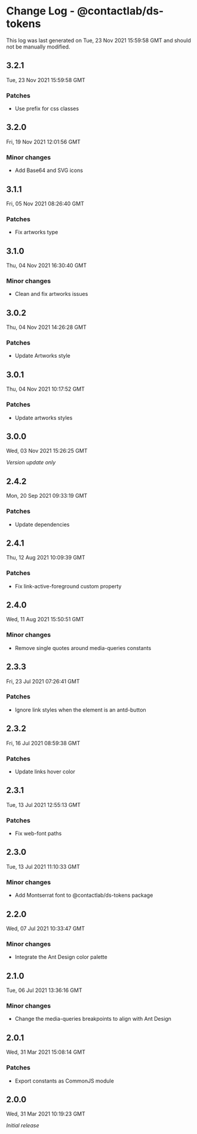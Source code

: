 # Change Log - @contactlab/ds-tokens

This log was last generated on Tue, 23 Nov 2021 15:59:58 GMT and should not be manually modified.

## 3.2.1
Tue, 23 Nov 2021 15:59:58 GMT

### Patches

- Use prefix for css classes

## 3.2.0
Fri, 19 Nov 2021 12:01:56 GMT

### Minor changes

- Add Base64 and SVG icons

## 3.1.1
Fri, 05 Nov 2021 08:26:40 GMT

### Patches

- Fix artworks type

## 3.1.0
Thu, 04 Nov 2021 16:30:40 GMT

### Minor changes

- Clean and fix artworks issues

## 3.0.2
Thu, 04 Nov 2021 14:26:28 GMT

### Patches

- Update Artworks style

## 3.0.1
Thu, 04 Nov 2021 10:17:52 GMT

### Patches

- Update artworks styles

## 3.0.0
Wed, 03 Nov 2021 15:26:25 GMT

_Version update only_

## 2.4.2
Mon, 20 Sep 2021 09:33:19 GMT

### Patches

- Update dependencies

## 2.4.1
Thu, 12 Aug 2021 10:09:39 GMT

### Patches

- Fix link-active-foreground custom property

## 2.4.0
Wed, 11 Aug 2021 15:50:51 GMT

### Minor changes

- Remove single quotes around media-queries constants

## 2.3.3
Fri, 23 Jul 2021 07:26:41 GMT

### Patches

- Ignore link styles when the element is an antd-button

## 2.3.2
Fri, 16 Jul 2021 08:59:38 GMT

### Patches

- Update links hover color

## 2.3.1
Tue, 13 Jul 2021 12:55:13 GMT

### Patches

- Fix web-font paths

## 2.3.0
Tue, 13 Jul 2021 11:10:33 GMT

### Minor changes

- Add Montserrat font to @contactlab/ds-tokens package

## 2.2.0
Wed, 07 Jul 2021 10:33:47 GMT

### Minor changes

- Integrate the Ant Design color palette

## 2.1.0
Tue, 06 Jul 2021 13:36:16 GMT

### Minor changes

- Change the media-queries breakpoints to align with Ant Design

## 2.0.1
Wed, 31 Mar 2021 15:08:14 GMT

### Patches

- Export constants as CommonJS module

## 2.0.0
Wed, 31 Mar 2021 10:19:23 GMT

_Initial release_

